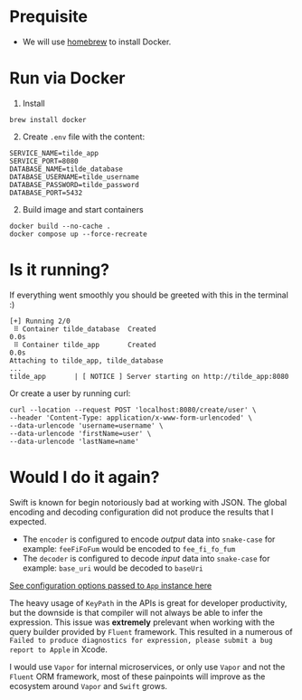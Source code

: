# Prequisite
- We will use [homebrew](https://brew.sh) to install Docker.


# Run via Docker

1. Install
```
brew install docker
```

2. Create `.env` file with the content:

```
SERVICE_NAME=tilde_app
SERVICE_PORT=8080
DATABASE_NAME=tilde_database
DATABASE_USERNAME=tilde_username
DATABASE_PASSWORD=tilde_password
DATABASE_PORT=5432
```

2. Build image and start containers
                                     
```
docker build --no-cache .
docker compose up --force-recreate
```

# Is it running?

If everything went smoothly you should be greeted with this in the terminal :)
```
[+] Running 2/0
 ⠿ Container tilde_database  Created                                                                                                                       0.0s
 ⠿ Container tilde_app       Created                                                                                                                       0.0s
Attaching to tilde_app, tilde_database
...
tilde_app       | [ NOTICE ] Server starting on http://tilde_app:8080
```

Or create a user by running curl:
```
curl --location --request POST 'localhost:8080/create/user' \
--header 'Content-Type: application/x-www-form-urlencoded' \
--data-urlencode 'username=username' \
--data-urlencode 'firstName=user' \
--data-urlencode 'lastName=name'
```

# Would I do it again?

Swift is known for begin notoriously bad at working with JSON. The global encoding and decoding configuration did not produce the results that I expected. 

- The `encoder` is configured to encode *output* data into `snake-case` for example: `feeFiFoFum` would be encoded to `fee_fi_fo_fum`
- The `decoder` is configured to decode *input* data into `snake-case` for example: `base_uri` would be decoded to `baseUri`

[See configuration options passed to `App` instance here](https://github.com/robinsalehjan/tilde/blob/29097370be9a0cac81a3798068cf4dbf5ac447e8/Sources/App/configure.swift#L7-L19)

The heavy usage of `KeyPath` in the APIs is great for developer productivity, but the downside is that compiler will not always be able to infer the expression. This issue was **extremely** prelevant when working with the query builder provided by `Fluent` framework. This resulted in a numerous of `Failed to produce diagnostics for expression, please submit a bug report to Apple` in Xcode.

I would use `Vapor` for internal microservices, or only use `Vapor` and not the `Fluent` ORM framework, most of these painpoints will improve as the ecosystem around `Vapor` and `Swift` grows.

